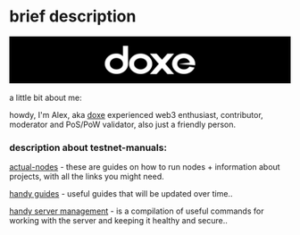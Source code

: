 # brief description
![image](https://github.com/doxe1/doxe1/blob/main/git-doxe.png)

a little bit about me:

howdy, I'm Alex, aka [doxe](https://github.com/doxe1) experienced web3 enthusiast, contributor, moderator and PoS/PoW validator, also just a friendly person.

### description about testnet-manuals:

[actual-nodes](https://github.com/doxe1/testnet-manuals/tree/main/actual-nodes) - these are guides on how to run nodes + information about projects, with all the links you might need.

[handy guides](https://github.com/doxe1/testnet-manuals/tree/main/archive) - useful guides that will be updated over time..

[handy server management](https://github.com/doxe1/useful-cmd/blob/main/README.md) - is a compilation of useful commands for working with the server and keeping it healthy and secure..
